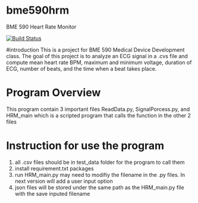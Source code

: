 # bme590hrm
BME 590 Heart Rate Monitor

[![Build Status](https://travis-ci.com/registera13/bme590hrm.svg?branch=master)](https://travis-ci.com/registera13/bme590hrm)

#introduction
This is a project for BME 590 Medical Device Development class. The goal of this project is to analyze an ECG signal in a .cvs file and
compute mean heart rate BPM, maximum and  minimum voltage, duration of ECG, number of beats, and the time when a beat takes place. 


# Program Overview
This program contain 3 important files ReadData.py, SignalPorcess.py, and HRM_main which is a scripted program that calls 
the function in the other 2 files


# Instruction for use the program
1) all .csv files should be in test_data folder for the program to call them
2) install requirement.txt packages
3) run HRM_main.py may need to modifiy the filename in the .py files. In next version will add a user input option
4)  json files will be stored under the same path as the HRM_main.py file with the save inputed filename

